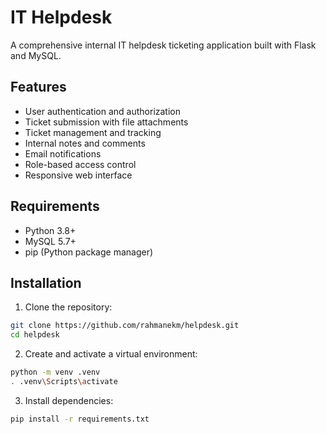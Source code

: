 # IT Helpdesk

A comprehensive internal IT helpdesk ticketing application built with Flask and MySQL.

## Features

- User authentication and authorization
- Ticket submission with file attachments
- Ticket management and tracking
- Internal notes and comments
- Email notifications
- Role-based access control
- Responsive web interface

## Requirements

- Python 3.8+
- MySQL 5.7+
- pip (Python package manager)

## Installation

1. Clone the repository:
```bash
git clone https://github.com/rahmanekm/helpdesk.git
cd helpdesk
```

2. Create and activate a virtual environment:
```bash
python -m venv .venv
. .venv\Scripts\activate
```

3. Install dependencies:
```bash
pip install -r requirements.txt
```
